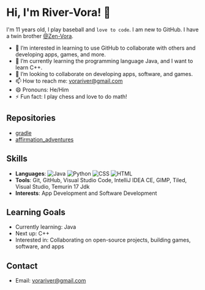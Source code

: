# Hi, I'm River-Vora! 👋

I'm 11 years old, I play baseball and `love to code`. I am new to GitHub. I have a twin brother [@Zen-Vora](https://github.com/Zen-Vora).

- 👀 I’m interested in learning to use GitHub to collaborate with others and developing apps, games, and more.
- 🌱 I’m currently learning the programming language Java, and I want to learn C++.
- 💞️ I’m looking to collaborate on developing apps, software, and games.
- 📫 How to reach me: vorariver@gmail.com
- 😄 Pronouns: He/Him
- ⚡ Fun fact: I play chess and love to do math!

## Repositories
- [gradle](https://github.com/River-Vora/gradle)
- [affirmation_adventures](https://github.com/River-Vora/affirmation_adventures)
## Skills
- **Languages**: ![Java](https://img.shields.io/badge/Java-ED8B00?style=for-the-badge&logo=java&logoColor=white)
![Python](https://img.shields.io/badge/Python-3776AB?style=for-the-badge&logo=python&logoColor=white)
![CSS](https://img.shields.io/badge/CSS-1572B6?style=for-the-badge&logo=css3&logoColor=white)
![HTML](https://img.shields.io/badge/HTML-E34F26?style=for-the-badge&logo=html5&logoColor=white)
- **Tools**: Git, GitHub, Visual Studio Code, IntelliJ IDEA CE, GIMP, Tiled, Visual Studio, Temurin 17 Jdk
- **Interests**: App Development and Software Development

## Learning Goals
- Currently learning: Java
- Next up: C++
- Interested in: Collaborating on open-source projects, building games, software, and apps

## Contact
- Email: vorariver@gmail.com

